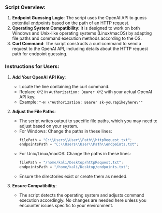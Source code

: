 ### Script Overview:
1. **Endpoint Guessing Logic**: The script uses the OpenAI API to guess potential endpoints based on the path of an HTTP request.
2. **Operating System Compatibility**: It is designed to work on both Windows and Unix-like operating systems (Linux/macOS) by adapting file paths and command execution methods according to the OS.
3. **Curl Command**: The script constructs a curl command to send a request to the OpenAI API, including details about the HTTP request path for endpoint guessing.

### Instructions for Users:
1. **Add Your OpenAI API Key**:
   - Locate the line containing the curl command.
   - Replace `XYZ` in `Authorization: Bearer XYZ` with your actual OpenAI API key.
   - Example: `"-H \"Authorization: Bearer sk-yourapikeyhere\""`

2. **Adjust the File Paths**:
   - The script writes output to specific file paths, which you may need to adjust based on your system.
   - For Windows: Change the paths in these lines:
     ```java
     filePath = "C:\\Users\\User\\Path\\httpRequest.txt";
     endpointsPath = "C:\\Users\\User\\Path\\endpoints.txt";
     ```
   - For Unix/Linux/macOS: Change the paths in these lines:
     ```java
     filePath = "/home/kali/Desktop/httpRequest.txt";
     endpointsPath = "/home/kali/Desktop/endpoints.txt";
     ```
   - Ensure the directories exist or create them as needed.

3. **Ensure Compatibility**:
   - The script detects the operating system and adjusts command execution accordingly. No changes are needed here unless you encounter issues specific to your environment.
